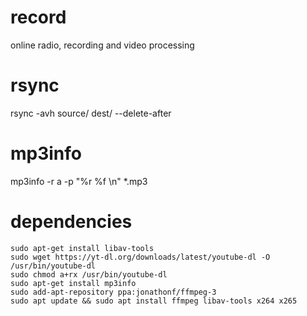 # record
online radio, recording and video processing

# rsync
rsync -avh source/ dest/ --delete-after

# mp3info
mp3info -r a -p "%r %f \\n" *.mp3

# dependencies
```
sudo apt-get install libav-tools
sudo wget https://yt-dl.org/downloads/latest/youtube-dl -O /usr/bin/youtube-dl
sudo chmod a+rx /usr/bin/youtube-dl
sudo apt-get install mp3info
sudo add-apt-repository ppa:jonathonf/ffmpeg-3
sudo apt update && sudo apt install ffmpeg libav-tools x264 x265
```
